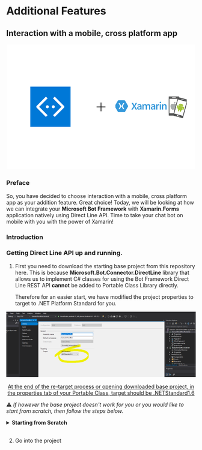 # Additional Features 
## Interaction with a mobile, cross platform app 

<p align="center"><img src="screenshots/xamarin+bot.png" width="500px"/></p>

### Preface

So, you have decided to choose interaction with a mobile, cross platform app as your addition feature. Great choice! Today, we will be looking at how we can integrate your __Microsoft Bot Framework__ with __Xamarin.Forms__ application natively using Direct Line API. Time to take your chat bot on mobile with you with the power of Xamarin!

### Introduction

<h3>Getting Direct Line API up and running.</h3>

1. First you need to download the starting base project from this repository here. This is because **Microsoft.Bot.Connector.DirectLine** library that allows us to implement C# classes for using the Bot Framework Direct Line REST API __cannot__ be added to Portable Class Library directly. 

   Therefore for an easier start, we have modified the project properties to target to .NET Platform Standard for you. 

  <p align="center"><img src="screenshots/1.PNG"/></p>
  <p align="center"><u>At the end of the re-target process or opening downloaded base project, in the properties tab of your Portable Class, target should be .NETStandard1.6 </u></p>

&#x26a0; _If however the base project doesn't work for you or you would like to start from scratch, then follow the steps below._

<!--- Starting from scratch instructions section --->
<details>
  <summary>
    <b>Starting from Scratch</b>
    </summary>
    <h3>Manually Re-target Framework</h3>
    <p>
    1. Create the new Xamarin.Forms project by opening up Visual Studio 2017, then <b>File -> New -> Project... -> Cross Platform App (Xamarin) -> Blank App.</b> </p>
<ul>
<li>UI Technology -> <b>Xamarin.Forms</b></li>
<li>Code Sharing Strategy -> <b>Portable Class Library (PCL)</b></li>
</ul>
<p align="center"><img src="screenshots/creating_new_project.gif" width="800"/></p>


<p>2. Examining the current target framework for your portable class it should be as per below screenshot or similar. For <b>Microsoft.Bot.Connector.DirectLine</b> to work we need to re-target this to .NET Standard instead.</p>

 <p align="center"><img src="screenshots/current_framework.png" width="800"/></p>
 
 <p>3. We can not simply just 'change' the Targets framework as Xamarin.Forms library in PCL is not supported by .NET Standard. We first need to <b>remove Xamarin.Forms from our projects.</b></p> 
 
<p>This can be done by going into <b>NuGet Package Manager</b> of our solution and delete Xamarin.Forms from all the projects. </p>

<p align="center"><img src="screenshots/deleting_xamarin from_all projects.gif" width="800"/></p>

<p>4. Take the project.json file from this repo, and add it to the Portable Class Library (PCL). Then re-check properties tab, the PCL now should be targeting <b>.NETStandard1.6</b>, which works with <b>Microsoft.Bot.Connector.DirectLine.</b></p>

<p align="center"><img src="screenshots/adding_project.json_file.gif" width="800"/></p>

<p>5. Go back to NuGet Package Manager window for your project, in the browse tab search for Xamarin.Forms and re-add it to all the projects.</p>

<p align="center"><img src="screenshots/re_adding_xamarin.png" width="800"/></p>

<p>5. Test your app on the emulator. If there's no issue, you are ready to move on to the next step. </p>

<p align="center"><img src="screenshots/blank_xamarin_app.png" width="250"/></p>

</details>
<br>

2. Go into the project




